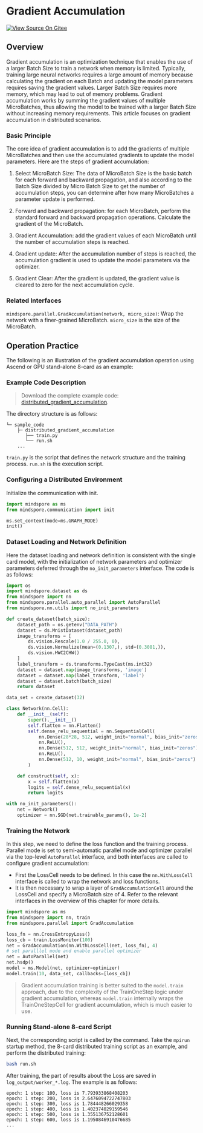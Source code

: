 # Gradient Accumulation

[![View Source On Gitee](https://mindspore-website.obs.cn-north-4.myhuaweicloud.com/website-images/master/resource/_static/logo_source_en.svg)](https://gitee.com/mindspore/docs/blob/master/tutorials/source_en/parallel/distributed_gradient_accumulation.md)

## Overview

Gradient accumulation is an optimization technique that enables the use of a larger Batch Size to train a network when memory is limited. Typically, training large neural networks requires a large amount of memory because calculating the gradient on each Batch and updating the model parameters requires saving the gradient values. Larger Batch Size requires more memory, which may lead to out of memory problems. Gradient accumulation works by summing the gradient values of multiple MicroBatches, thus allowing the model to be trained with a larger Batch Size without increasing memory requirements. This article focuses on gradient accumulation in distributed scenarios.

### Basic Principle

The core idea of gradient accumulation is to add the gradients of multiple MicroBatches and then use the accumulated gradients to update the model parameters. Here are the steps of gradient accumulation:

1. Select MicroBatch Size: The data of MicroBatch Size is the basic batch for each forward and backward propagation, and also according to the Batch Size divided by Micro Batch Size to get the number of accumulation steps, you can determine after how many MicroBatches a parameter update is performed.

2. Forward and backward propagation: for each MicroBatch, perform the standard forward and backward propagation operations. Calculate the gradient of the MicroBatch.

3. Gradient Accumulation: add the gradient values of each MicroBatch until the number of accumulation steps is reached.

4. Gradient update: After the accumulation number of steps is reached, the accumulation gradient is used to update the model parameters via the optimizer.

5. Gradient Clear: After the gradient is updated, the gradient value is cleared to zero for the next accumulation cycle.

### Related Interfaces

`mindspore.parallel.GradAccumulation(network, micro_size)`: Wrap the network with a finer-grained MicroBatch. `micro_size` is the size of the MicroBatch.

## Operation Practice

The following is an illustration of the gradient accumulation operation using Ascend or GPU stand-alone 8-card as an example:

### Example Code Description

> Download the complete example code: [distributed_gradient_accumulation](https://gitee.com/mindspore/docs/tree/master/docs/sample_code/distributed_gradient_accumulation).

The directory structure is as follows:

```text
└─ sample_code
    ├─ distributed_gradient_accumulation
       ├── train.py
       └── run.sh
    ...
```

`train.py` is the script that defines the network structure and the training process. `run.sh` is the execution script.

### Configuring a Distributed Environment

Initialize the communication with init.

```python
import mindspore as ms
from mindspore.communication import init

ms.set_context(mode=ms.GRAPH_MODE)
init()
```

### Dataset Loading and Network Definition

Here the dataset loading and network definition is consistent with the single card model, with the initialization of network parameters and optimizer parameters deferred through the `no_init_parameters` interface. The code is as follows:

```python
import os
import mindspore.dataset as ds
from mindspore import nn
from mindspore.parallel.auto_parallel import AutoParallel
from mindspore.nn.utils import no_init_parameters

def create_dataset(batch_size):
    dataset_path = os.getenv("DATA_PATH")
    dataset = ds.MnistDataset(dataset_path)
    image_transforms = [
        ds.vision.Rescale(1.0 / 255.0, 0),
        ds.vision.Normalize(mean=(0.1307,), std=(0.3081,)),
        ds.vision.HWC2CHW()
    ]
    label_transform = ds.transforms.TypeCast(ms.int32)
    dataset = dataset.map(image_transforms, 'image')
    dataset = dataset.map(label_transform, 'label')
    dataset = dataset.batch(batch_size)
    return dataset

data_set = create_dataset(32)

class Network(nn.Cell):
    def __init__(self):
        super().__init__()
        self.flatten = nn.Flatten()
        self.dense_relu_sequential = nn.SequentialCell(
            nn.Dense(28*28, 512, weight_init="normal", bias_init="zeros"),
            nn.ReLU(),
            nn.Dense(512, 512, weight_init="normal", bias_init="zeros"),
            nn.ReLU(),
            nn.Dense(512, 10, weight_init="normal", bias_init="zeros")
        )

    def construct(self, x):
        x = self.flatten(x)
        logits = self.dense_relu_sequential(x)
        return logits

with no_init_parameters():
    net = Network()
    optimizer = nn.SGD(net.trainable_params(), 1e-2)
```

### Training the Network

In this step, we need to define the loss function and the training process. Parallel mode is set to semi-automatic parallel mode and optimizer parallel via the top-level `AutoParallel` interface, and both interfaces are called to configure gradient accumulation:

- First the LossCell needs to be defined. In this case the `nn.WithLossCell` interface is called to wrap the network and loss functions.
- It is then necessary to wrap a layer of `GradAccumulationCell` around the LossCell and specify a MicroBatch size of 4. Refer to the relevant interfaces in the overview of this chapter for more details.

```python
import mindspore as ms
from mindspore import nn, train
from mindspore.parallel import GradAccumulation

loss_fn = nn.CrossEntropyLoss()
loss_cb = train.LossMonitor(100)
net = GradAccumulation(nn.WithLossCell(net, loss_fn), 4)
# set paralllel mode and enable parallel optimizer
net = AutoParallel(net)
net.hsdp()
model = ms.Model(net, optimizer=optimizer)
model.train(10, data_set, callbacks=[loss_cb])
```

> Gradient accumulation training is better suited to the `model.train` approach, due to the complexity of the TrainOneStep logic under gradient accumulation, whereas `model.train` internally wraps the TrainOneStepCell for gradient accumulation, which is much easier to use.

### Running Stand-alone 8-card Script

Next, the corresponding script is called by the command. Take the `mpirun` startup method, the 8-card distributed training script as an example, and perform the distributed training:

```bash
bash run.sh
```

After training, the part of results about the Loss are saved in `log_output/worker_*.log`. The example is as follows:

```text
epoch: 1 step: 100, loss is 7.793933868408203
epoch: 1 step: 200, loss is 2.6476094722747803
epoch: 1 step: 300, loss is 1.784448266029358
epoch: 1 step: 400, loss is 1.402374029159546
epoch: 1 step: 500, loss is 1.355136752128601
epoch: 1 step: 600, loss is 1.1950846910476685
...
```
